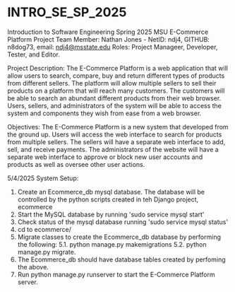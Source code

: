 # INTRO_SE_SP_2025
Introduction to Software Engineering Spring 2025 MSU
E-Commerce Platform Project
Team Member: Nathan Jones - NetID: ndj4, GITHUB: n8dog73, email: ndj4@msstate.edu
Roles: Project Manageer, Developer, Tester, and Editor. 

Project Description:
The E-Commerce Platform is a web application that will allow users to search, compare, buy and return different types of products from different sellers.  The platform will allow multiple sellers to sell their products on a platform that will reach many customers.  The customers will be able to search an abundant different products from their web browser.  Users, sellers, and administrators of the system will be able to access the system and components they wish from ease from a web browser. 

Objectives:
The E-Commerce Platform is a new system that developed from the ground up. Users will access the web interface to search for products from multiple sellers.  The sellers will have a separate web interface to add, sell, and receive payments. The administrators of the website will have a separate web interface to approve or block new user accounts and products as well as oversee other user actions. 

5/4/2025
System Setup:
1. Create an Ecommerce_db mysql database.  The database will be controlled by the python scripts created in teh Django project, ecommerce
2. Start the MySQL database by running 'sudo service mysql start'
3. Check status of the mysql database running 'sudo service mysql status'
4. cd to ecommerce/
5. Migrate classes to create the Ecommerce_db database by performing the following:
    5.1. python manage.py makemigrations
    5.2. python manage.py migrate.
6. The Ecommerce_db should have database tables created by perfoming the above.
7. Run python manage.py runserver to start the E-Commerce Platform server. 


